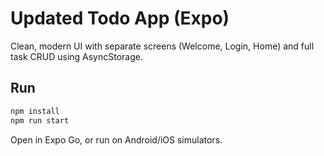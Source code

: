 # Updated Todo App (Expo)

Clean, modern UI with separate screens (Welcome, Login, Home) and full task CRUD using AsyncStorage.

## Run

```bash
npm install
npm run start
```

Open in Expo Go, or run on Android/iOS simulators.

